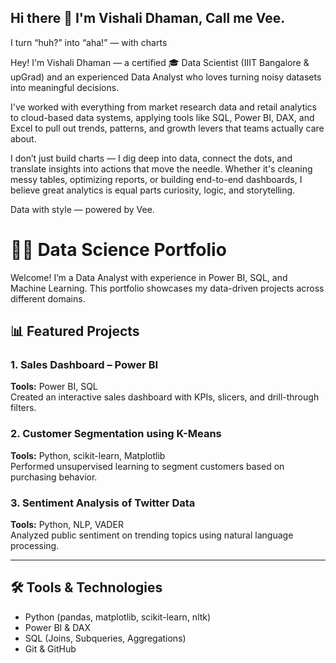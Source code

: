 ## Hi there 👋 I'm Vishali Dhaman, Call me Vee.
I turn “huh?” into “aha!” — with charts

Hey! I'm Vishali Dhaman — a certified 🎓 Data Scientist (IIIT Bangalore & upGrad) and an experienced Data Analyst who loves turning noisy datasets into meaningful decisions.

I've worked with everything from market research data and retail analytics to cloud-based data systems, applying tools like SQL, Power BI, DAX, and Excel to pull out trends, patterns, and growth levers that teams actually care about.

I don’t just build charts — I dig deep into data, connect the dots, and translate insights into actions that move the needle. Whether it's cleaning messy tables, optimizing reports, or building end-to-end dashboards, I believe great analytics is equal parts curiosity, logic, and storytelling.

Data with style — powered by Vee.
<!--
**Vishalidhaman/vishalidhaman** is a ✨ _special_ ✨ repository because its `README.md` (this file) appears on your GitHub profile.

Here are some ideas to get you started:

- 🔭 I’m currently working on ...
- 🌱 I’m currently learning ...
- 👯 I’m looking to collaborate on ...
- 🤔 I’m looking for help with ...
- 💬 Ask me about ...
- 📫 How to reach me: ...
- 😄 Pronouns: ...
- ⚡ Fun fact: ...
-->
# 👩‍💻 Data Science Portfolio

Welcome! I’m a Data Analyst with experience in Power BI, SQL, and Machine Learning. This portfolio showcases my data-driven projects across different domains.

## 📊 Featured Projects

### 1. Sales Dashboard – Power BI
**Tools:** Power BI, SQL  
Created an interactive sales dashboard with KPIs, slicers, and drill-through filters.

### 2. Customer Segmentation using K-Means
**Tools:** Python, scikit-learn, Matplotlib  
Performed unsupervised learning to segment customers based on purchasing behavior.

### 3. Sentiment Analysis of Twitter Data
**Tools:** Python, NLP, VADER  
Analyzed public sentiment on trending topics using natural language processing.

---

## 🛠️ Tools & Technologies
- Python (pandas, matplotlib, scikit-learn, nltk)
- Power BI & DAX
- SQL (Joins, Subqueries, Aggregations)
- Git & GitHub
